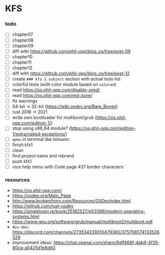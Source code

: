 # KFS

### todo

-   [ ] chapter07
-   [ ] chapter08
-   [ ] chapter09
-   [ ] diff with https://github.com/phil-opp/blog_os/tree/post-09
-   [ ] chapter10
-   [ ] chapter11
-   [ ] chapter12
-   [ ] diff with https://github.com/phil-opp/blog_os/tree/post-12
-   [ ] create `### kfs 1 subject` section with actual todo list
-   [ ] colorful tests (with color module based on `colored`)
-   [ ] read https://os.phil-opp.com/disable-simd/
-   [ ] read https://os.phil-opp.com/red-zone/
-   [ ] fix warnings
-   [ ] 64-bit -> 32-bit (https://wiki.osdev.org/Bare_Bones)
-   [ ] rust 2018 → 2021
-   [ ] write own bootloader for multiboot/grub (https://os.phil-opp.com/edition-1/)
-   [ ] stop using x86_64 module? (https://os.phil-opp.com/edition-1/extra/naked-exceptions/)
-   [ ] `qemu` in terminal like lsimanic
-   [ ] finish kfs1
-   [ ] clean
-   [ ] find project name and rebrand
-   [ ] push kfs1
-   [ ] nice help menu with Code page 437 border characters

### resources

-   https://os.phil-opp.com/
-   https://osdev.org/Main_Page
-   http://www.brokenthorn.com/Resources/OSDevIndex.html
-   https://github.com/rust-osdev
-   https://singlelogin.re/book/25182527/e03396/modern-operating-systems.html
-   https://www.gnu.org/software/grub/manual/multiboot2/multiboot.pdf
-   `#os-dev`: https://discord.com/channels/273534239310479360/375706574133526529
-   improvement ideas: https://chat.openai.com/share/8aff468f-4ab9-4f35-80ca-a0425d1e8d83
